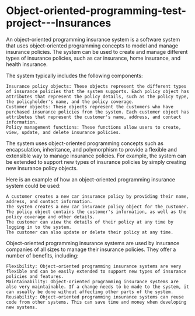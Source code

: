# Object-oriented-programming-test-project---Insurances

An object-oriented programming insurance system is a software system that uses object-oriented programming concepts to model and manage insurance policies. The system can be used to create and manage different types of insurance policies, such as car insurance, home insurance, and health insurance.

The system typically includes the following components:

    Insurance policy objects: These objects represent the different types of insurance policies that the system supports. Each policy object has attributes that represent the policy details, such as the policy type, the policyholder's name, and the policy coverage.
    Customer objects: These objects represent the customers who have purchased insurance policies from the system. Each customer object has attributes that represent the customer's name, address, and contact information.
    Policy management functions: These functions allow users to create, view, update, and delete insurance policies.

The system uses object-oriented programming concepts such as encapsulation, inheritance, and polymorphism to provide a flexible and extensible way to manage insurance policies. For example, the system can be extended to support new types of insurance policies by simply creating new insurance policy objects.

Here is an example of how an object-oriented programming insurance system could be used:

    A customer creates a new car insurance policy by providing their name, address, and contact information.
    The system creates a new car insurance policy object for the customer. The policy object contains the customer's information, as well as the policy coverage and other details.
    The customer can view the details of their policy at any time by logging in to the system.
    The customer can also update or delete their policy at any time.

Object-oriented programming insurance systems are used by insurance companies of all sizes to manage their insurance policies. They offer a number of benefits, including:

    Flexibility: Object-oriented programming insurance systems are very flexible and can be easily extended to support new types of insurance policies and features.
    Maintainability: Object-oriented programming insurance systems are also very maintainable. If a change needs to be made to the system, it can usually be done without affecting other parts of the system.
    Reusability: Object-oriented programming insurance systems can reuse code from other systems. This can save time and money when developing new systems.
